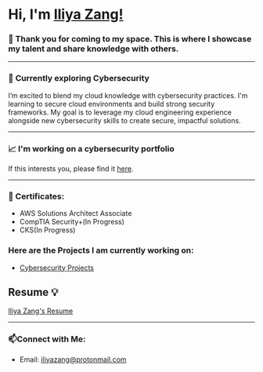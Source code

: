 # Hi, I'm [Iliya Zang!](https://github.com/iliyazang)


### 👀 Thank you for coming to my space. This is where I showcase my talent and share knowledge with others.

---

### 🌙 **Currently exploring Cybersecurity**
I’m excited to blend my cloud knowledge with cybersecurity practices. I'm learning to secure cloud environments and build strong security frameworks. My goal is to leverage my cloud engineering experience alongside new cybersecurity skills to create secure, impactful solutions.

---
### 📈 **I'm working on a cybersecurity portfolio**
If this interests you, please find it [here](https://github.com/iliyazang/Cybersecurity-Portfolio).

---






### 📜 Certificates: 
- AWS Solutions Architect Associate
- CompTIA Security+(In Progress)
- CKS(In Progress)

### Here are the Projects I am currently working on: 

- [Cybersecurity Projects](https://github.com/iliyazang/Cybersecurity-Portfolio/tree/main/08_Projects)


## Resume 💡
[Iliya Zang's Resume](https://drive.proton.me/urls/JAMS32H1W0#IiEzUhiigaor)

---
### 📫**Connect with Me:** 
- Email: iliyazang@protonmail.com
